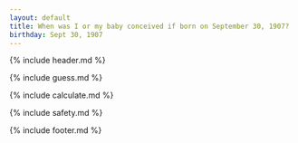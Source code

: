 ```yaml
---
layout: default
title: When was I or my baby conceived if born on September 30, 1907?
birthday: Sept 30, 1907
---
```


{% include header.md %}

{% include guess.md %}

{% include calculate.md %}

{% include safety.md %}

{% include footer.md %}



